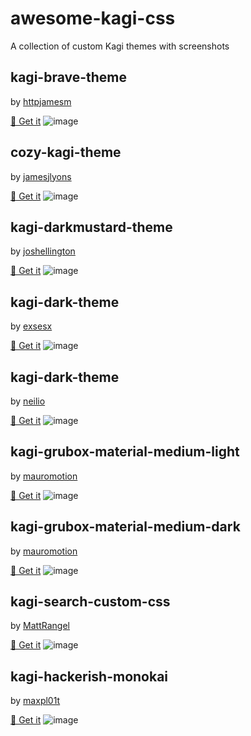 # awesome-kagi-css
A collection of custom Kagi themes with screenshots

## kagi-brave-theme
by [httpjamesm](https://github.com/httpjamesm)

[🔗 Get it](https://gist.github.com/httpjamesm/a9c6b3b115cb09c483e53ad5f5ec9b99)
![image](kagi-brave-theme.png)

## cozy-kagi-theme
by [jamesjlyons](https://github.com/jamesjlyons)

[🔗 Get it](https://gist.github.com/jamesjlyons/26682982319ca84b7bee991eb158ce49)
![image](cozy-kagi-theme.png)

## kagi-darkmustard-theme
by [joshellington](https://github.com/joshellington)

[🔗 Get it](https://gist.github.com/joshellington/51765a15d8f780089619b638fc6aea6b)
![image](kagi-darkmustard-theme.png)

## kagi-dark-theme
by [exsesx](https://github.com/exsesx)

[🔗 Get it](https://github.com/exsesx/kagi-dark-theme)
![image](kagi-dark-theme.png)

## kagi-dark-theme
by [neilio](https://github.com/neilio)

[🔗 Get it](https://gist.github.com/neilio/c2c3495ff16c0a0401f4cf630438e1b3)
![image](kagi-google.png)

## kagi-grubox-material-medium-light
by [mauromotion](https://github.com/mauromotion)

[🔗 Get it](https://github.com/mauromotion/Kagi-Gruvbox-Material-themes/blob/main/kagi-grubox-material-medium-light.css)
![image](kagi-grubox-material-medium-light.png)

## kagi-grubox-material-medium-dark
by [mauromotion](https://github.com/mauromotion)

[🔗 Get it](https://github.com/mauromotion/Kagi-Gruvbox-Material-themes/blob/main/kagi-grubox-material-medium-dark.css)
![image](kagi-grubox-material-medium-dark.png)

## kagi-search-custom-css
by [MattRangel](https://github.com/MattRangel)

[🔗 Get it](https://github.com/MattRangel/kagi-search-custom-css)
![image](kagi-search-custom-css.png)

## kagi-hackerish-monokai
by [maxpl01t](https://github.com/maxpl01t)

[🔗 Get it](https://gist.github.com/maxpl01t/7de6e4716e50d52f4ec14aa01e2047e0)
![image](kagi-hackerish-monokai.png)
